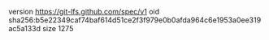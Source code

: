 version https://git-lfs.github.com/spec/v1
oid sha256:b5e22349caf74baf614d51ce2f3f979e0b0afda964c6e1953a0ee319ac5a133d
size 1275
